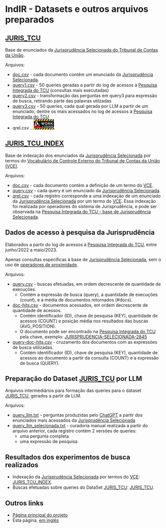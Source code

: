 # IndIR - Datasets e outros arquivos preparados

## [JURIS_TCU](/data/juris_tcu/)
Base de enunciados da [Jurisprudência Selecionada do Tribunal de Contas da União](https://portal.tcu.gov.br/jurisprudencia/).

Arquivos:
* [doc.csv](juris_tcu/doc.csv) - cada documento contém um enunciado da [Jurisprudência Selecionada](https://portal.tcu.gov.br/jurisprudencia/).
* [query1.csv](juris_tcu/query1.csv) - 50 queries geradas a partir do log de acessos à [Pesquisa Integrada do TCU](https://pesquisa.apps.tcu.gov.br/) (consultas mais executadas)
* [query2.csv](juris_tcu/query2.csv) - transformação das perguntas em query3 para expressão de busca, retirando parte das palavras utilzadas 
* [query3.csv](juris_tcu/query3.csv) - 50 queries, cada qual gerada por LLM a partir de um enunciado, dentre os mais acessados no log de acessos à [Pesquisa Integrada do TCU](https://pesquisa.apps.tcu.gov.br/)
* qrel.csv  ...![WIP](../docs/image/work-in-progress-thumbnail.png)

## [JURIS_TCU_INDEX](/data/juris_tcu_index/)
Base de indexação dos enunciados da [Jurisprudência Selecionada](https://portal.tcu.gov.br/jurisprudencia/) por termos do [Vocabulário de Controle Externo do Tribunal de Contas da União (VCE)](https://portal.tcu.gov.br/vocabulario-de-controle-externo-do-tribunal-de-contas-da-uniao-vce.htm).

Arquivos:
* [doc.csv](juris_tcu_index/doc.csv) - cada documento contém a definição de um termo do [VCE](https://portal.tcu.gov.br/vocabulario-de-controle-externo-do-tribunal-de-contas-da-uniao-vce.htm).
* [query.csv](data/juris_tcu_index/query.csv) - cada query é um enunciado da [Jurisprudência Selecionada](https://portal.tcu.gov.br/jurisprudencia/).
* [qrel.csv](data/juris_tcu_index/qrel.csv) - cada registro corresponde a uma indexação de um enunciado da [Jurisprudência Selecionada](https://portal.tcu.gov.br/jurisprudencia/) por um termo do [VCE](https://portal.tcu.gov.br/vocabulario-de-controle-externo-do-tribunal-de-contas-da-uniao-vce.htm). Essa indexação foi realizada por operadores do sistema de Jurisprudência, e pode ser observada na [Pesquisa Integrada do TCU - base de Jurisprudência Selecionada](https://pesquisa.apps.tcu.gov.br/pesquisa/jurisprudencia-selecionada).

## Dados de acesso à pesquisa da Jurisprudência
Elaborados a partir do log de acessos à [Pesquisa Integrada do TCU](https://pesquisa.apps.tcu.gov.br/), entre junho/2022 a maio/2023.

Apenas consultas específicas à base de [Jurisprudência Selecionada](https://pesquisa.apps.tcu.gov.br/pesquisa/jurisprudencia-selecionada), sem o uso de [operadores de proximidade](https://portal.tcu.gov.br/data/files/F4/F4/F0/B2/223648102DFE0FF7F18818A8/Manual_Resumido_Pesquisa_Jurisprudencia_TCU.pdf).

Arquivos:
* [query.csv](log_juris_tcu/query.csv) - buscas efetuadas, em ordem decrescente de quantidade de execuções.
  * Contém a expressão de busca (query), a quantidade de execuções (count), e a média de documentos retornados (#docs).
* [doc-hits.csv](log_juris_tcu/doc-hits.csv) - documentos acessados, em ordem decrescente de quantidade de acessos.
  * Contém identificador (ID), chave de pesquisa (KEY), quantidade de acessos (COUNT) e posição média nos resultados das buscas (AVG_POSITION).
  * O documento pode ser encontrado na [Pesquisa Integrada do TCU](https://pesquisa.apps.tcu.gov.br/) pela chave, exemplo: [JURISPRUDENCIA-SELECIONADA-2845](https://pesquisa.apps.tcu.gov.br/resultado/jurisprudencia-selecionada/JURISPRUDENCIA-SELECIONADA-2845.KEY)
* [query-doc-hits.csv](log_juris_tcu/query-doc-hits.csv) - cruzamento dos documentos com as expressões de busca utilizadas.
  * Contém identificador (ID), chave de pesquisa (KEY), quantidade de acessos ao documento a partir da consulta (COUNT) e a expressão de busca (QUERY).
  
## Preparação do Dataset [JURIS_TCU](/data/juris_tcu/) por LLM
Arquivos intermediários para formação das queries para o dataset [JURIS_TCU](/data/juris_tcu/), gerados a partir de LLM.

Arquivos:
* [query_llm.txt](llm_juris_tcu/query_llm.txt) - perguntas produzidas pelo [ChatGPT](https://openai.com/chatgpt) a partir dos enunciados mais acessados da [Jurisprudência Selecionada](https://pesquisa.apps.tcu.gov.br/pesquisa/jurisprudencia-selecionada)
* [query_llm_selecionada.txt](llm_juris_tcu/query_llm_selecionada.txt) - curadoria manual realizada a partir do arquivo anterior, cada registro contém 2 versões de queries:
  * uma pergunta completa
  * uma expressão de pesquisa

## Resultados dos experimentos de busca realizados
* Indexação da [Jurisprudência Selecionada](https://portal.tcu.gov.br/jurisprudencia/) por termos do [VCE](https://portal.tcu.gov.br/vocabulario-de-controle-externo-do-tribunal-de-contas-da-uniao-vce.htm): [JURIS_TCU_INDEX](/data/search/juris_tcu_index/).
* Buscas efetuadas sobre queries do DataSet [JURIS_TCU](/data/juris_tcu/): [JURIS_TCU](/data/search/juris_tcu/).

## Outros links
* [Página principal do projeto](/README.md)
* Esta página, [em inglês](./README.md)

